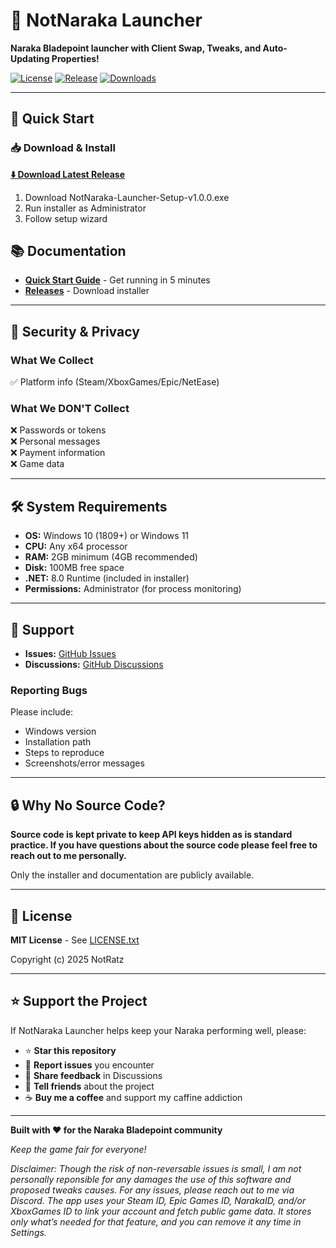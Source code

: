 # 🎯 NotNaraka Launcher

**Naraka Bladepoint launcher with Client Swap, Tweaks, and Auto-Updating Properties!**

[![License](https://img.shields.io/badge/License-MIT-blue.svg)](LICENSE.txt)
[![Release](https://img.shields.io/github/v/release/NotRatz/NotNaraka-Launcher)](https://github.com/NotRatz/NotNaraka-Launcher/releases)
[![Downloads](https://img.shields.io/github/downloads/NotRatz/NotNaraka-Launcher/total)](https://github.com/NotRatz/NotNaraka-Launcher/releases)

---

## 🚀 Quick Start

### 📥 Download & Install

**[⬇️ Download Latest Release](https://github.com/NotRatz/NotNaraka-Launcher/releases/latest)**

1. Download NotNaraka-Launcher-Setup-v1.0.0.exe
2. Run installer as Administrator
3. Follow setup wizard

## 📚 Documentation

- **[Quick Start Guide](QUICKSTART.md)** - Get running in 5 minutes
- **[Releases](https://github.com/NotRatz/NotNaraka-Launcher/releases)** - Download installer

---

## 🔐 Security & Privacy

### What We Collect
✅ Platform info (Steam/XboxGames/Epic/NetEase)  

### What We DON'T Collect
❌ Passwords or tokens  
❌ Personal messages  
❌ Payment information  
❌ Game data  

---

## 🛠️ System Requirements

- **OS:** Windows 10 (1809+) or Windows 11
- **CPU:** Any x64 processor
- **RAM:** 2GB minimum (4GB recommended)
- **Disk:** 100MB free space
- **.NET:** 8.0 Runtime (included in installer)
- **Permissions:** Administrator (for process monitoring)

---

## 🐛 Support

- **Issues:** [GitHub Issues](https://github.com/NotRatz/NotNaraka-Launcher/issues)
- **Discussions:** [GitHub Discussions](https://github.com/NotRatz/NotNaraka-Launcher/discussions)

### Reporting Bugs

Please include:
- Windows version
- Installation path
- Steps to reproduce
- Screenshots/error messages

---

## 🔒 Why No Source Code?

**Source code is kept private to keep API keys hidden as is standard practice. If you have questions about the source code please feel free to reach out to me personally.**

Only the installer and documentation are publicly available.

---

## 📄 License

**MIT License** - See [LICENSE.txt](LICENSE.txt)

Copyright (c) 2025 NotRatz

---

## ⭐ Support the Project

If NotNaraka Launcher helps keep your Naraka performing well, please:

- ⭐ **Star this repository**
- 🐛 **Report issues** you encounter
- 💬 **Share feedback** in Discussions
- 📢 **Tell friends** about the project
- ☕ **Buy me a coffee** and support my caffine addiction

---

**Built with ❤️ for the Naraka Bladepoint community**

*Keep the game fair for everyone!*

*Disclaimer: Though the risk of non-reversable issues is small, I am not personally reponsible for any damages the use of this software and proposed tweaks causes. For any issues, please reach out to me via Discord. The app uses your Steam ID, Epic Games ID, NarakaID, and/or XboxGames ID to link your account and fetch public game data. It stores only what’s needed for that feature, and you can remove it any time in Settings.*
